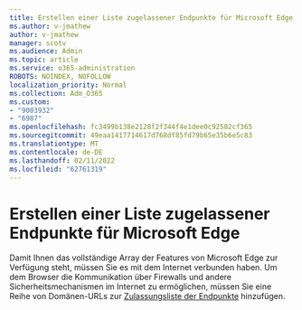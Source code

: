 ```yaml
---
title: Erstellen einer Liste zugelassener Endpunkte für Microsoft Edge
ms.author: v-jmathew
author: v-jmathew
manager: scotv
ms.audience: Admin
ms.topic: article
ms.service: o365-administration
ROBOTS: NOINDEX, NOFOLLOW
localization_priority: Normal
ms.collection: Adm_O365
ms.custom:
- "9003932"
- "6987"
ms.openlocfilehash: fc3499b138e2128f2f344f4e1dee0c92582cf365
ms.sourcegitcommit: 49eaa1417714617d768df85fd79b65e35b6e5c83
ms.translationtype: MT
ms.contentlocale: de-DE
ms.lasthandoff: 02/11/2022
ms.locfileid: "62761319"
---
```

# <a name="create-an-allow-list-of-endpoints-for-microsoft-edge"></a>Erstellen einer Liste zugelassener Endpunkte für Microsoft Edge

Damit Ihnen das vollständige Array der Features von Microsoft Edge zur Verfügung steht, müssen Sie es mit dem Internet verbunden haben. Um dem Browser die Kommunikation über Firewalls und andere Sicherheitsmechanismen im Internet zu ermöglichen, müssen Sie eine Reihe von Domänen-URLs zur [Zulassungsliste der Endpunkte](https://go.microsoft.com/fwlink/?linkid=2135054) hinzufügen.
